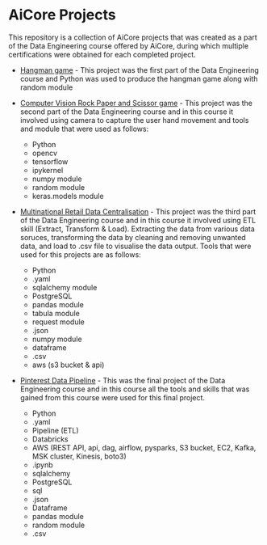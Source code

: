 # AiCore Projects
This repository is a collection of AiCore projects that was created as a part of the Data Engineering course offered by AiCore, during which multiple certifications were obtained for each completed project.

- [Hangman game](hangman/) - This project was the first part of the Data Engineering course and Python was used to produce the hangman game along with random module

- [Computer Vision Rock Paper and Scissor game](computer-vision-rock-paper-scissors/) - This project was the second part of the Data Engineering course and in this course it involved using camera to capture the user hand movement and tools and module that were used as follows:
    - Python
    - opencv
    - tensorflow
    - ipykernel
    - numpy module
    - random module
    - keras.models module

- [Multinational Retail Data Centralisation](multinational-retail-data-centralisation/) - This project was the third part of the Data Engineering course and in this course it involved using ETL skill (Extract, Transform & Load). Extracting the data from various data soruces, transforming the data by cleaning and removing unwanted data, and load to .csv file to visualise the data output. Tools that were used for this projects are as follows:
    - Python
    - .yaml
    - sqlalchemy module
    - PostgreSQL
    - pandas module
    - tabula module
    - request module
    - .json
    - numpy module
    - dataframe
    - .csv
    - aws (s3 bucket & api)

- [Pinterest Data Pipeline](pinterest-data-pipeline/) - This was the final project of the Data Engineering course and in this course all the tools and skills that was gained from this course were used for this final project. 
    - Python
    - .yaml
    - Pipeline (ETL) 
    - Databricks
    - AWS (REST API, api, dag, airflow, pysparks, S3 bucket, EC2, Kafka, MSK cluster, Kinesis, boto3)
    - .ipynb
    - sqlalchemy
    - PostgreSQL
    - sql
    - .json
    - Dataframe
    - pandas module
    - random module
    - .csv